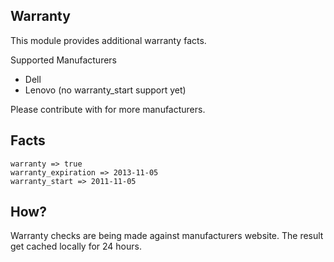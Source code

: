 Warranty
--------
This module provides additional warranty facts.

Supported Manufacturers

* Dell
* Lenovo (no warranty_start support yet)

Please contribute with for more manufacturers.

Facts
---
    warranty => true
    warranty_expiration => 2013-11-05
    warranty_start => 2011-11-05

How?
---
Warranty checks are being made against manufacturers website. The result get cached locally for 24 hours.

